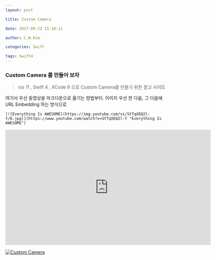 ```yaml
---
layout: post

title: Custom Camera 

date: 2017-09-22 15:18:11

author: C.W.Kim

categories: Swift

tags: Swift4  
---
```


### Custom Camera 를 만들어 보자 ###

> ios 11 , Swift 4 , XCode 9  으로 Custom Camera를 만들기 위한 참고 사이트 



여기서 우선 동영상을 마크다운으로 옮기는 방법부터.  이미지 우선 한 다음, 그 다음에 URL Embedding 하는 방식으로 

`[![Everything Is AWESOME](https://img.youtube.com/vi/StTqXEQ2l-Y/0.jpg)](https://www.youtube.com/watch?v=StTqXEQ2l-Y "Everything Is AWESOME")`

<iframe width="640" height="360" src="https://www.youtube.com/embed/EC1pZOXctV0" frameborder="0" allowfullscreen></iframe>



[![Custom Camera](https://img.youtube.com/vi/7TqXrMnfJy8/0.jpg)](https://www.youtube.com/embed/v=7TqXrMnfJy8 "Everything is awesome") 